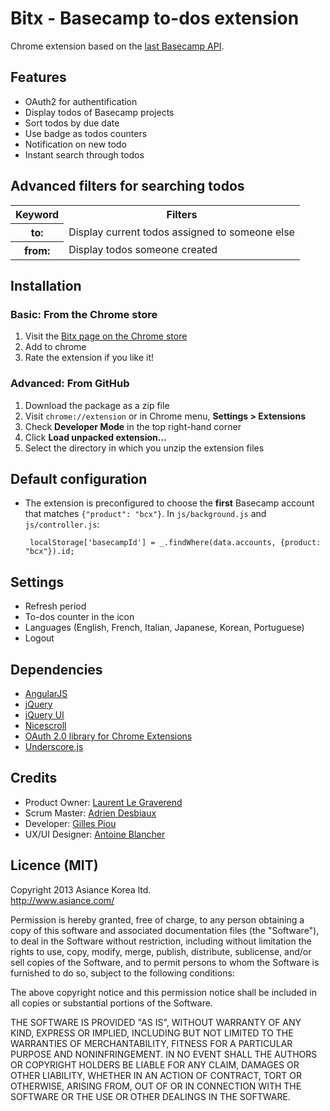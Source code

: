Bitx - Basecamp to-dos extension
====================

Chrome extension based on the [last Basecamp API](https://github.com/37signals/bcx-api).

Features
--------------------

  - OAuth2 for authentification
  - Display todos of Basecamp projects
  - Sort todos by due date
  - Use badge as todos counters
  - Notification on new todo
  - Instant search through todos

Advanced filters for searching todos
--------------------
<table>
  <tr>
    <th>Keyword</th>
    <th>Filters</th>
  </tr>
  <tr>
    <th>to:</th>
    <td>Display current todos assigned to someone else</td>
  </tr>
  <tr>
    <th>from:</th>
    <td>Display todos someone created</td>
  </tr>
</table>

Installation
--------------------

### Basic: From the Chrome store ###
1. Visit the [Bitx page on the Chrome store](https://chrome.google.com/webstore/detail/bitx-basecamp-instant-to/jnijbmnaaacbkinjnakgemejkicfjfik)
2. Add to chrome
3. Rate the extension if you like it!

### Advanced: From GitHub ###
1. Download the package as a zip file
2. Visit `chrome://extension` or in Chrome menu, **Settings > Extensions**
3. Check **Developer Mode** in the top right-hand corner
4. Click **Load unpacked extension…**
5. Select the directory in which you unzip the extension files

Default configuration
--------------------

*  The extension is preconfigured to choose the **first** Basecamp account that matches `{"product": "bcx"}`. In `js/background.js` and `js/controller.js`:

        localStorage['basecampId'] = _.findWhere(data.accounts, {product: "bcx"}).id;

Settings
--------------------

  - Refresh period
  - To-dos counter in the icon
  - Languages (English, French, Italian, Japanese, Korean, Portuguese)
  - Logout

Dependencies
--------------------

  - [AngularJS](http://angularjs.org/)
  - [jQuery](http://jquery.com/)
  - [jQuery UI](http://jqueryui.com/)
  - [Nicescroll ](https://github.com/inuyaksa/jquery.nicescroll)
  - [OAuth 2.0 library for Chrome Extensions](https://github.com/borismus/oauth2-extensions)
  - [Underscore.js](http://underscorejs.org/g/)

Credits
--------------------

  - Product Owner: [Laurent Le Graverend](https://github.com/laurent-le-graverend)
  - Scrum Master: [Adrien Desbiaux](https://github.com/AdrienFromToulouse)
  - Developer: [Gilles Piou](https://github.com/pioug)
  - UX/UI Designer: [Antoine Blancher](http://cargocollective.com/ablancher)

Licence (MIT)
--------------------
Copyright 2013 Asiance Korea ltd.  
http://www.asiance.com/

Permission is hereby granted, free of charge, to any person obtaining
a copy of this software and associated documentation files (the
"Software"), to deal in the Software without restriction, including
without limitation the rights to use, copy, modify, merge, publish,
distribute, sublicense, and/or sell copies of the Software, and to
permit persons to whom the Software is furnished to do so, subject to
the following conditions:

The above copyright notice and this permission notice shall be
included in all copies or substantial portions of the Software.

THE SOFTWARE IS PROVIDED "AS IS", WITHOUT WARRANTY OF ANY KIND,
EXPRESS OR IMPLIED, INCLUDING BUT NOT LIMITED TO THE WARRANTIES OF
MERCHANTABILITY, FITNESS FOR A PARTICULAR PURPOSE AND
NONINFRINGEMENT. IN NO EVENT SHALL THE AUTHORS OR COPYRIGHT HOLDERS BE
LIABLE FOR ANY CLAIM, DAMAGES OR OTHER LIABILITY, WHETHER IN AN ACTION
OF CONTRACT, TORT OR OTHERWISE, ARISING FROM, OUT OF OR IN CONNECTION
WITH THE SOFTWARE OR THE USE OR OTHER DEALINGS IN THE SOFTWARE.
